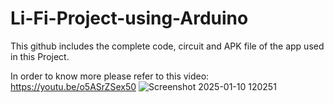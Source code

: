 # Li-Fi-Project-using-Arduino
This github includes the complete code, circuit and APK file of the app used in this Project.

In order to know more please refer to this video: https://youtu.be/o5ASrZSex50
![Screenshot 2025-01-10 120251](https://github.com/user-attachments/assets/84c79805-2020-4b67-9fc8-a4119138d41d)
